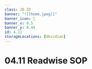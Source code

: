 ```yaml
---
class: JD.ID
banner: "![[home.jpeg]]"
banner_icon: 📇
banner_x: 0.5
banner_y: 0.44
id: 4.11
storageLocations: [Obsidian]
---
```


# 04.11 Readwise SOP
